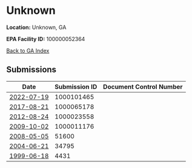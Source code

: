# Unknown

**Location:** Unknown, GA

**EPA Facility ID:** 100000052364

[Back to GA Index](../../index.md)

## Submissions

| Date | Submission ID | Document Control Number |
|------|--------------|-------------------------|
| [2022-07-19](submissions/1000101465.md) | 1000101465 |  |
| [2017-08-21](submissions/1000065178.md) | 1000065178 |  |
| [2012-08-24](submissions/1000023558.md) | 1000023558 |  |
| [2009-10-02](submissions/1000011176.md) | 1000011176 |  |
| [2008-05-05](submissions/51600.md) | 51600 |  |
| [2004-06-21](submissions/34795.md) | 34795 |  |
| [1999-06-18](submissions/4431.md) | 4431 |  |
